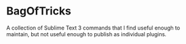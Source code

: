 BagOfTricks
===================

A collection of Sublime Text 3 commands that I find useful enough to maintain, but not useful enough to publish as individual plugins.

